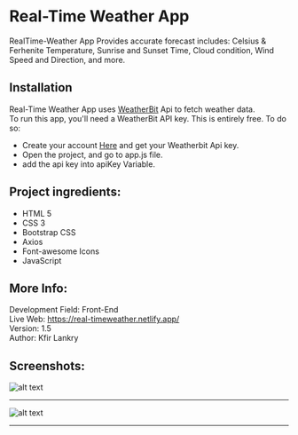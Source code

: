 # Real-Time Weather App
RealTime-Weather App Provides accurate forecast includes: Celsius & Ferhenite Temperature, Sunrise and Sunset Time, Cloud condition, Wind Speed and Direction, and more.

## Installation
Real-Time Weather App uses [WeatherBit](weatherbit.io) Api to fetch weather data.  
To run this app, you'll need a WeatherBit API key. This is entirely free. To do so:

- Create your account [Here](https://www.weatherbit.io/account/create) and get your Weatherbit Api key.
- Open the project, and go to app.js file.
- add the api key into apiKey Variable.

## Project ingredients:
* HTML 5  
* CSS 3  
* Bootstrap CSS  
* Axios
* Font-awesome Icons  
* JavaScript  

## More Info: 
Development Field: Front-End  
Live Web: https://real-timeweather.netlify.app/  
Version: 1.5  
Author: Kfir Lankry  

## Screenshots:  
![alt text](https://github.com/KfirLankry/RealTime-Weather-App/blob/main/imgs/screenshot_1.jpg) 
***
![alt text](https://github.com/KfirLankry/RealTime-Weather-App/blob/main/imgs/screenshot_2.jpg?raw=true)  
***
